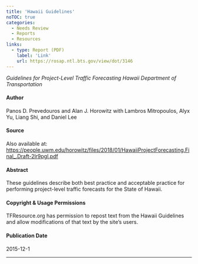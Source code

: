 ```yaml
---
title: 'Hawaii Guidelines'
noTOC: true
categories:
  - Needs Review
  - Reports
  - Resources
links:
  - type: Report (PDF)
    label: 'Link'
    url: https://rosap.ntl.bts.gov/view/dot/3146
---
```


_Guidelines for Project-Level Traffic Forecasting Hawaii Department of Transportation_

#### Author

Panos D. Prevedouros and Alan J. Horowitz with Lambros Mitropoulos, Alyx Yu, Liang Shi, and Daniel Lee

#### Source

Also available at: <https://people.uwm.edu/horowitz/files/2018/01/HawaiiProjectForecasting.Final_.Draft-2lr9pgl.pdf>

#### Abstract

These guidelines describe both best practice and acceptable practice for performing project-level traffic forecasts for the State of Hawaii.

#### Copyright & Usage Permissions

TFResource.org has permission to repost text from the Hawaii Guidelines and allow modifications of that text by the site’s users.

#### Publication Date

2015-12-1

---
